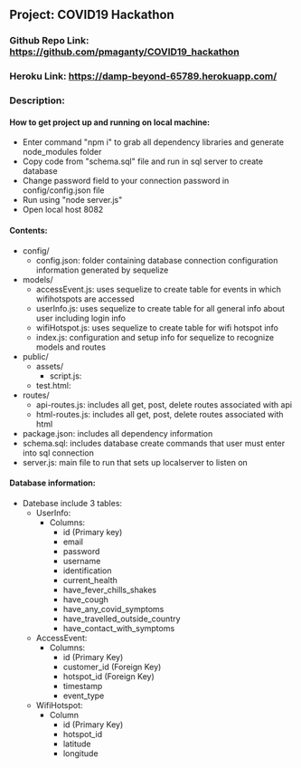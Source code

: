 ## Project: COVID19 Hackathon
### Github Repo Link: https://github.com/pmaganty/COVID19_hackathon
### Heroku Link: https://damp-beyond-65789.herokuapp.com/
### Description: 

#### How to get project up and running on local machine:
+ Enter command "npm i" to grab all dependency libraries and generate node_modules folder
+ Copy code from "schema.sql" file and run in sql server to create database
+ Change password field to your connection password in config/config.json file
+ Run using "node server.js"
+ Open local host 8082

#### Contents:
+ config/
    - config.json: folder containing database connection configuration information generated by sequelize
+ models/
    - accessEvent.js: uses sequelize to create table for events in which wifihotspots are accessed
    - userInfo.js: uses sequelize to create table for all general info about user including login info
    - wifiHotspot.js: uses sequelize to create table for wifi hotspot info
    - index.js: configuration and setup info for sequelize to recognize models and routes
+ public/
    - assets/
        - script.js: 
    - test.html:
+ routes/
    - api-routes.js: includes all get, post, delete routes associated with api
    - html-routes.js: includes all get, post, delete routes associated with html
+ package.json: includes all dependency information
+ schema.sql: includes database create commands that user must enter into sql connection
+ server.js: main file to run that sets up localserver to listen on

#### Database information:
+ Datebase include 3 tables:
    - UserInfo:
        - Columns:
             - id (Primary key)
             - email
             - password
             - username
             - identification
             - current_health
             - have_fever_chills_shakes
             - have_cough
             - have_any_covid_symptoms
             - have_travelled_outside_country
             - have_contact_with_symptoms
    - AccessEvent:
        - Columns:
            - id (Primary Key)
            - customer_id (Foreign Key)
            - hotspot_id (Foreign Key)
            - timestamp
            - event_type
    - WifiHotspot:
        - Column
            - id (Primary Key)
            - hotspot_id
            - latitude
            - longitude